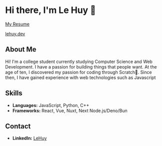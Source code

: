# Hi there, I'm Le Huy 👋
[My Resume](https://lehuy.dev/lehuy_hoang_resume.pdf)

[lehuy.dev](https://lehuy.dev/)

## About Me
Hi! I'm a college student currently studying Computer Science and Web Development. I have a passion for building things that people want.
At the age of ten, I discovered my passion for coding through Scratch💖. Since then, I have gained experience with web technologies such as Javascript

## Skills
- **Languages:** JavaScript, Python, C++
- **Frameworks:** React, Vue, Nuxt, Next Node.js/Deno/Bun

## Contact
- **LinkedIn:** [LeHuy](https://www.linkedin.com/in/lehuyh/)

